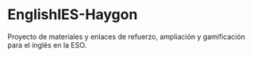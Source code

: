 # EnglishIES-Haygon
Proyecto de materiales y enlaces de refuerzo, ampliación y gamificación para el inglés en la ESO. 
